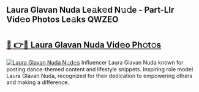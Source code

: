 ## Laura Glavan Nuda Le𝚊k𝚎d N𝚞𝚍e - Part-LIr Vid𝚎o Photos Le𝚊ks QWZEO

# <h2><a href="http://fbbu4o.evod.top/?m=Laura+Glavan+Nuda">🔗 👉🔴 Laura Glavan Nuda Vid𝚎o Ph𝚘t𝚘s</a></h2>

[![Laura Glavan Nuda N𝚞d𝚎s](https://i.imgur.com/8V9OHl7.gif)](http://fbbu4o.evod.top/?m=Laura+Glavan+Nuda)
Influencer Laura Glavan Nuda known for posting dance-themed content and lifestyle snippets. Inspiring role model Laura Glavan Nuda, recognized for their dedication to empowering others and making a difference. 
